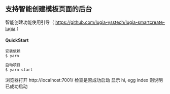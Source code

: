 ## 支持智能创建模板页面的后台

智能创建功能使用引导（ https://github.com/lugia-ysstech/lugia-smartcreate-lugia ）

#### QuickStart

```bash
安装依赖
$ yarn

启动项目
$ yarn start
```

 浏览器打开 http://localhost:7001/ 检查是否成功启动 显示 hi, egg index 则说明已成功启动

